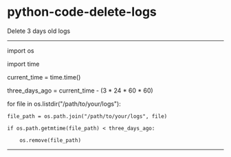 # python-code-delete-logs
Delete 3 days old logs



__________________________________________________________________________________________________________________________________________________

     
import os       
             
import time            

current_time = time.time()

three_days_ago = current_time - (3 * 24 * 60 * 60)

for file in os.listdir("/path/to/your/logs"):

    file_path = os.path.join("/path/to/your/logs", file)
    
    if os.path.getmtime(file_path) < three_days_ago:
    
        os.remove(file_path)




___________________________________________________________________________________________________________________________________________________
